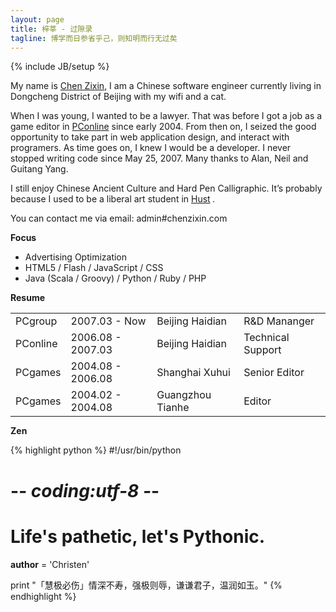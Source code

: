 ```yaml
---
layout: page
title: 梓莘 - 过隙录
tagline: 博学而日参省乎己，则知明而行无过矣
---
```

{% include JB/setup %}

My name is [Chen Zixin](http://chenzixin.com)<sup><span class="glyphicon glyphicon-link" aria-hidden="true"></span></sup>, I am a Chinese software engineer currently living in Dongcheng District of Beijing with my wifi and a cat.

When I was young, I wanted to be a lawyer. That was before I got a job as a game editor in [PConline](http://www.pconline.cn)<sup><span class="glyphicon glyphicon-link" aria-hidden="true"></span></sup> since early 2004. From then on, I seized the good opportunity to take part in web application design, and interact with programers. As time goes on, I knew I would be a developer. I never stopped writing code since May 25, 2007. Many thanks to Alan, Neil and Guitang Yang.

I still enjoy Chinese Ancient Culture and Hard Pen Calligraphic. It’s probably because I used to be a liberal art student in [Hust](http://www.hust.edu.cn)<small>&nbsp;</small><sup><span class="glyphicon glyphicon-link" aria-hidden="true"></span></sup>.

You can contact me via email: admin#chenzixin.com

__Focus__

* Advertising Optimization
* HTML5 / Flash / JavaScript / CSS
* Java (Scala / Groovy) / Python / Ruby / PHP

__Resume__

<table class="table-bordered table-striped table-hover" style="margin-bottom:10px">
<tbody>
<tr>
<td>PCgroup</td>
<td>2007.03 - Now</td>
<td>Beijing Haidian</td>
<td>R&amp;D Mananger</td>
</tr>
<tr>
<td>PConline</td>
<td>2006.08 - 2007.03</td>
<td>Beijing Haidian</td>
<td>Technical Support</td>
</tr>
<tr>
<td>PCgames</td>
<td>2004.08 - 2006.08</td>
<td>Shanghai Xuhui</td>
<td>Senior Editor</td>
</tr>
<tr>
<td>PCgames</td>
<td>2004.02 - 2004.08</td>
<td>Guangzhou Tianhe</td>
<td>Editor</td>
</tr>
</tbody>
</table>

__Zen__

{% highlight python %}
#!/usr/bin/python
# -*- coding:utf-8 -*-
# Life's pathetic, let's Pythonic.
__author__ = 'Christen'
	 
print "「慧极必伤」情深不寿，强极则辱，谦谦君子，温润如玉。"
{% endhighlight %}